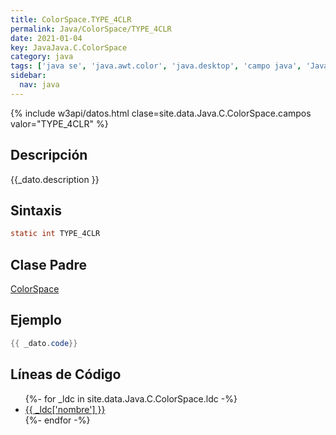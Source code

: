 ```yaml
---
title: ColorSpace.TYPE_4CLR
permalink: Java/ColorSpace/TYPE_4CLR
date: 2021-01-04
key: JavaJava.C.ColorSpace
category: java
tags: ['java se', 'java.awt.color', 'java.desktop', 'campo java', 'Java 1.0']
sidebar: 
  nav: java
---
```


{% include w3api/datos.html clase=site.data.Java.C.ColorSpace.campos valor="TYPE_4CLR" %}

## Descripción
{{_dato.description }}

## Sintaxis
~~~java
static int TYPE_4CLR
~~~

## Clase Padre
[ColorSpace](/Java/ColorSpace/)

## Ejemplo
~~~java
{{ _dato.code}}
~~~

## Líneas de Código
<ul>
{%- for _ldc in site.data.Java.C.ColorSpace.ldc -%}
   <li>
       <a href="{{_ldc['url'] }}">{{ _ldc['nombre'] }}</a>
   </li>
{%- endfor -%}
</ul>
